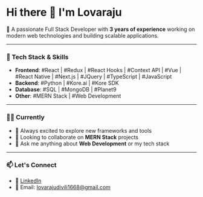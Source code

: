 # Hi there 👋 I'm Lovaraju

🚀 A passionate Full Stack Developer with **3 years of experience** working on modern web technologies and building scalable applications.

---

### 💼 Tech Stack & Skills

- **Frontend**: #React | #Redux | #React Hooks | #Context API | #Vue | #React Native | #Next.js | #JQuery | #TypeScript | #JavaScript  
- **Backend**: #Python | #Kore.ai | #Kore SDK  
- **Database**: #SQL | #MongoDB | #Planet9  
- **Other**: #MERN Stack | #Web Development

---

### 👨‍💻 Currently

- 🌱 Always excited to explore new frameworks and tools  
- 👯 Looking to collaborate on **MERN Stack** projects  
- 💬 Ask me anything about **Web Development** or my tech stack  

---

### 📫 Let's Connect

- 🔗 [LinkedIn](https://linkedin.com/in/lovaraju1668)  
- 📧 Email: lovarajudivili1668@gmail.com  
